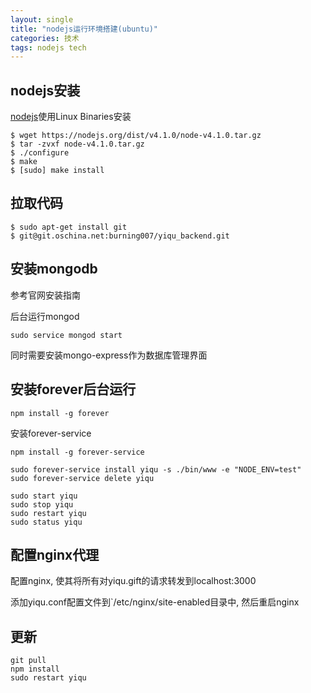 ```yaml
---
layout: single
title: "nodejs运行环境搭建(ubuntu)" 
categories: 技术
tags: nodejs tech
---
```


## nodejs安装

[nodejs](https://nodejs.org/download)使用Linux Binaries安装

    $ wget https://nodejs.org/dist/v4.1.0/node-v4.1.0.tar.gz 
    $ tar -zvxf node-v4.1.0.tar.gz
    $ ./configure
    $ make 
    $ [sudo] make install

## 拉取代码

    $ sudo apt-get install git
    $ git@git.oschina.net:burning007/yiqu_backend.git


## 安装mongodb

参考官网安装指南

后台运行mongod

    sudo service mongod start

同时需要安装mongo-express作为数据库管理界面

## 安装forever后台运行

    npm install -g forever

安装forever-service

    npm install -g forever-service

    sudo forever-service install yiqu -s ./bin/www -e "NODE_ENV=test"
    sudo forever-service delete yiqu
    
    sudo start yiqu
    sudo stop yiqu
    sudo restart yiqu
    sudo status yiqu

## 配置nginx代理

配置nginx, 使其将所有对yiqu.gift的请求转发到localhost:3000

添加yiqu.conf配置文件到`/etc/nginx/site-enabled目录中, 然后重启nginx

## 更新

    git pull
    npm install
    sudo restart yiqu
